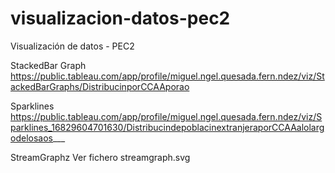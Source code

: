 # visualizacion-datos-pec2
Visualización de datos - PEC2

StackedBar Graph
https://public.tableau.com/app/profile/miguel.ngel.quesada.fern.ndez/viz/StackedBarGraphs/DistribucinporCCAAporao

Sparklines
https://public.tableau.com/app/profile/miguel.ngel.quesada.fern.ndez/viz/Sparklines_16829604701630/DistribucindepoblacinextranjeraporCCAAalolargodelosaos___

StreamGraphz
Ver fichero streamgraph.svg

